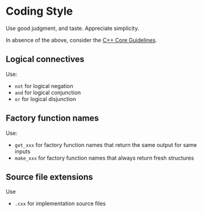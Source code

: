 # Coding Style

Use good judgment, and taste. Appreciate simplicity.

In absence of the above, consider the [C++ Core Guidelines](https://github.com/isocpp/CppCoreGuidelines).

## Logical connectives

Use:
  - `not` for logical negation
  - `and` for logical conjunction
  - `or` for logical disjunction


## Factory function names

Use:
  - `get_xxx` for factory function names that return the same output for same inputs
  - `make_xxx` for factory function names that always return fresh structures


## Source file extensions

Use
  - `.cxx` for implementation source files




